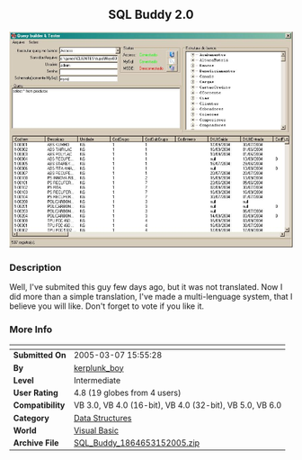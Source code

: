 ﻿<div align="center">

## SQL Buddy 2\.0

<img src="PIC200531572584324.JPG">
</div>

### Description

Well, I've submited this guy few days ago, but it was not translated. Now I did more than a simple translation, I've made a multi-lenguage system, that I believe you will like. Don't forget to vote if you like it.
 
### More Info
 


<span>             |<span>
---                |---
**Submitted On**   |2005-03-07 15:55:28
**By**             |[kerplunk\_boy](https://github.com/Planet-Source-Code/PSCIndex/blob/master/ByAuthor/kerplunk-boy.md)
**Level**          |Intermediate
**User Rating**    |4.8 (19 globes from 4 users)
**Compatibility**  |VB 3\.0, VB 4\.0 \(16\-bit\), VB 4\.0 \(32\-bit\), VB 5\.0, VB 6\.0
**Category**       |[Data Structures](https://github.com/Planet-Source-Code/PSCIndex/blob/master/ByCategory/data-structures__1-33.md)
**World**          |[Visual Basic](https://github.com/Planet-Source-Code/PSCIndex/blob/master/ByWorld/visual-basic.md)
**Archive File**   |[SQL\_Buddy\_1864653152005\.zip](https://github.com/Planet-Source-Code/kerplunk-boy-sql-buddy-2-0__1-59483/archive/master.zip)








